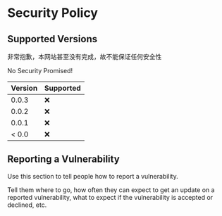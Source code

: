 # Security Policy

## Supported Versions

非常抱歉，本网站甚至没有完成，故不能保证任何安全性

No Security Promised!

| Version | Supported          |
| ------- | ------------------ |
| 0.0.3   | :x:                |
| 0.0.2   | :x:                |
| 0.0.1   | :x:                |
| < 0.0   | :x:                |

## Reporting a Vulnerability

Use this section to tell people how to report a vulnerability.

Tell them where to go, how often they can expect to get an update on a
reported vulnerability, what to expect if the vulnerability is accepted or
declined, etc.
